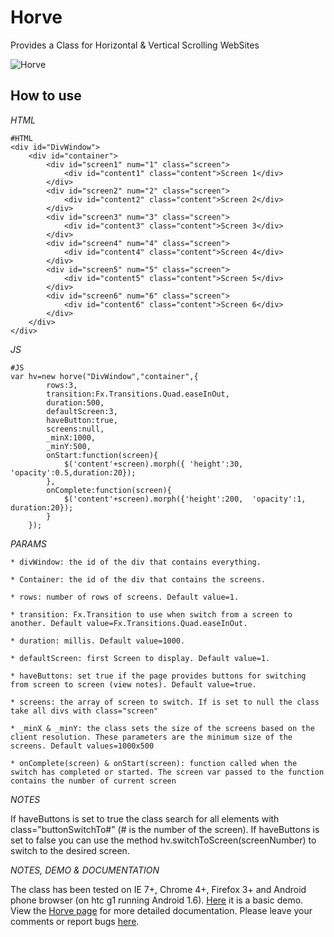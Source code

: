 Horve
==================

Provides a Class for Horizontal & Vertical Scrolling WebSites

![Horve](http://eqepa.com/wp-content/uploads/2010/02/horve-logo1-200x57.png)
 
How to use
----------

*HTML*

	#HTML
	<div id="DivWindow">
		<div id="container">
			<div id="screen1" num="1" class="screen">
				<div id="content1" class="content">Screen 1</div>
			</div>
			<div id="screen2" num="2" class="screen">
				<div id="content2" class="content">Screen 2</div>
			</div>
			<div id="screen3" num="3" class="screen">
				<div id="content3" class="content">Screen 3</div>
			</div>
			<div id="screen4" num="4" class="screen">
				<div id="content4" class="content">Screen 4</div>
			</div>
			<div id="screen5" num="5" class="screen">
				<div id="content5" class="content">Screen 5</div>
			</div>
			<div id="screen6" num="6" class="screen">
				<div id="content6" class="content">Screen 6</div>
			</div>
		</div>
	</div>

*JS*

	#JS
    var hv=new horve("DivWindow","container",{
			rows:3, 
			transition:Fx.Transitions.Quad.easeInOut,
			duration:500,
			defaultScreen:3,
			haveButton:true,
			screens:null,
			_minX:1000,
			_minY:500,
			onStart:function(screen){
				$('content'+screen).morph({ 'height':30, 'opacity':0.5,duration:20});
			},
			onComplete:function(screen){
				$('content'+screen).morph({'height':200,  'opacity':1, duration:20});
			}
		});


*PARAMS*

    * divWindow: the id of the div that contains everything.
	
    * Container: the id of the div that contains the screens.
	
    * rows: number of rows of screens. Default value=1.
	
    * transition: Fx.Transition to use when switch from a screen to another. Default value=Fx.Transitions.Quad.easeInOut.
	
    * duration: millis. Default value=1000.
	
    * defaultScreen: first Screen to display. Default value=1.
	
	* haveButtons: set true if the page provides buttons for switching from screen to screen (view notes). Default value=true.
	
	* screens: the array of screen to switch. If is set to null the class take all divs with class="screen"
	
	* _minX & _minY: the class sets the size of the screens based on the client resolution. These parameters are the minimum size of the screens. Default values=1000x500
	
	* onComplete(screen) & onStart(screen): function called when the switch has completed or started. The screen var passed to the function contains the number of current screen
	
	
*NOTES*

If haveButtons is set to true the class search for all elements with class="buttonSwitchTo#" (# is the number of the screen).
If haveButtons is set to false you can use the method hv.switchToScreen(screenNumber) to switch to the desired screen.

*NOTES, DEMO & DOCUMENTATION*

The class has been tested on IE 7+, Chrome 4+, Firefox 3+ and Android phone browser (on htc g1 running Android 1.6).
[Here](http://eqepa.com/Playground/Mootools/Horve/0.4plus/Example/demo.html) it is a basic demo.
View the [Horve page](http://eqepa.com/projects/mootools-plugins/horve-mootools-horizontal-vertical-scroll-websites/) for more detailed documentation.
Please leave your comments or report bugs [here](http://eqepa.com/blog/2010/04/horve-0-4-released/).